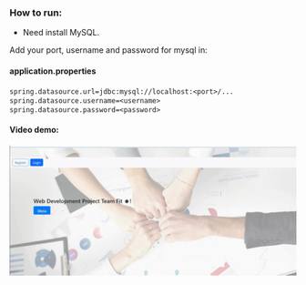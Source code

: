 ### How to run:

- Need install MySQL.

Add your port, username and password for mysql in:
#### application.properties

```
spring.datasource.url=jdbc:mysql://localhost:<port>/...
spring.datasource.username=<username>
spring.datasource.password=<password>
```
#### Video demo:
[![Watch the demo](https://github.com/otiliach/video_teamfit/blob/main/thumbnail.png)](https://github.com/otiliach/video_teamfit/blob/main/demo_teamfit.mp4)
